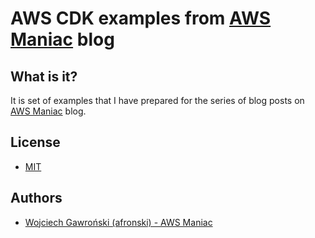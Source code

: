 # AWS CDK examples from [AWS Maniac](https://awsmaniac.com/category/aws-cdk/) blog

## What is it?

It is set of examples that I have prepared for the series of blog posts on [AWS Maniac](https://awsmaniac.com) blog.

## License

- [MIT](LICENSE.md)

## Authors

- [Wojciech Gawroński (afronski) - AWS Maniac](https://github.com/afronski)
